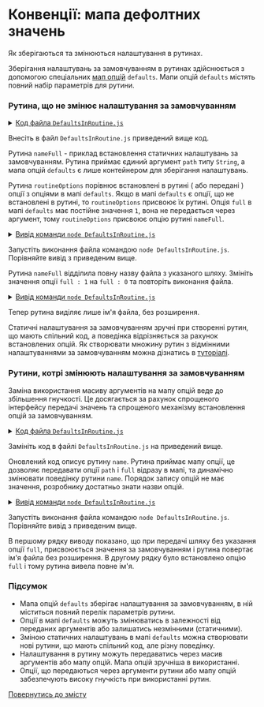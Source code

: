 # Конвенції: мапа дефолтних значень

Як зберігаються та змінюються налаштування в рутинах.

Зберігання налаштувань за замовчуванням в рутинах здійснюється з допомогою спеціальних [мап опцій](../concept/RoutineInput.md) `defaults`. Мапи опцій `defaults` містять повний набір параметрів для рутини.

### Рутина, що не змінює налаштування за замовчуванням

<details>
    <summary><u>Код файла <code>DefaultsInRoutine.js</code></u></summary>

```js
let _ = require( 'wTools' );

//

function nameFull( path )
{
  _.assert( arguments.length === 1 );
  _.assert( _.strIs( path ), 'Expects strings {-path-}' );

  let o = { path : path };
  _.routine.options( nameFull, o );

  let i = o.path.lastIndexOf( '/' );
  if( i !== -1 )
  o.path = o.path.substr( i+1 );

  if( !o.full )
  {
    let i = o.path.lastIndexOf( '.' );
    if( i !== -1 ) o.path = o.path.substr( 0, i );
  }

  return o.path;
}

nameFull.defaults =
{
  path : null,
  full : 1,
}

//

console.log( nameFull( '/foo/bar/baz.js' ) );
```

</details>

Внесіть в файл `DefaultsInRoutine.js` приведений вище код.

Рутина `nameFull` - приклад встановлення статичних налаштувань за замовчуванням. Рутина приймає єдиний аргумент `path` типу `String`, а мапа опцій `defaults` є лише контейнером для зберігання налаштувань.

Рутина `routineOptions` порівнює встановлені в рутині ( або передані ) опції з опціями в мапі `defaults`. Якщо в мапі `defaults` є опції, що не встановлені в рутині, то `routineOptions` присвоює їх рутині. Опція `full` в мапі `defaults` має постійне значення `1`, вона не передається через аргумент, тому `routineOptions` присвоює опцію рутині `nameFull`.

<details>
  <summary><u>Вивід команди <code>node DefaultsInRoutine.js</code></u></summary>

```
$ node DefaultsInRoutine.js
baz.js
```

</details>

Запустіть виконання файла командою `node DefaultsInRoutine.js`. Порівняйте вивід з приведеним вище.

Рутина `nameFull` відділила повну назву файла з указаного шляху. Змініть значення опції `full : 1` на `full : 0` та повторіть виконання файла.

<details>
  <summary><u>Вивід команди <code>node DefaultsInRoutine.js</code></u></summary>

```
$ node DefaultsInRoutine.js
baz
```

</details>

Тепер рутина виділяє лише ім'я файла, без розширення.

Статичні налаштування за замовчуванням зручні при створенні рутин, що мають спільний код, а поведінка відрізняється за рахунок встановлених опцій. Як створювати множину рутин з відмінними налаштуваннями за замовчуванням можна дізнатись в [туторіалі](./RoutineFromPreAndBody.md).


### Рутини, котрі змінюють налаштування за замовчуванням

Заміна використання масиву аргументів на мапу опцій веде до збільшення гнучкості. Це досягається за рахунок спрощеного інтерфейсу передачі значень та спрощеного механізму встановлення опцій за замовчуванням.

<details>
    <summary><u>Код файла <code>DefaultsInRoutine.js</code></u></summary>

```js
let _ = require( 'wTools' );

//

function name( o )
{
  _.assert( arguments.length === 1 );
  _.assert( _.mapIs( o ), 'Expects map' );

  _.routine.options( name, o );

  let i = o.path.lastIndexOf( '/' );
  if( i !== -1 )
  o.path = o.path.substr( i+1 );

  if( !o.full )
  {
    let i = o.path.lastIndexOf( '.' );
    if( i !== -1 ) o.path = o.path.substr( 0, i );
  }

  return o.path;
}

name.defaults =
{
  path : null,
  full : 0,
}

//

console.log( name( { path : '/foo/bar/baz.js' } ) );
console.log( name( { path : '/foo/bar/baz.js', full : 1 } ) );
```

</details>

Замініть код в файлі `DefaultsInRoutine.js` на приведений вище.

Оновлений код описує рутину `name`. Рутина приймає мапу опції, це дозволяє передавати опції `path` i `full` відразу в мапі, та динамічно змінювати поведінку рутини `name`. Порядок запису опцій не має значення, розробнику достатньо знати назви опцій.

<details>
  <summary><u>Вивід команди <code>node DefaultsInRoutine.js</code></u></summary>

```
$ node DefaultsInRoutine.js
baz
baz.js
```

</details>

Запустіть виконання файла командою `node DefaultsInRoutine.js`. Порівняйте вивід з приведеним вище.

В першому рядку виводу показано, що при передачі шляху без указання опції `full`, присвоюється значення за замовчуванням і рутина повертає ім'я файла без розширення. В другому рядку було встановлено опцію `full` i тому рутина вивела повне ім'я.

### Підсумок

- Мапа опцій `defaults` зберігає налаштування за замовчуванням, в ній міститься повний перелік параметрів рутини.
- Опції в мапі `defaults` можуть змінюватись в залежності від переданих аргументів або залишатись незмінними (статичними).
- Зміною статичних налаштувань в мапі `defaults` можна створювати нові рутини, що мають спільний код, але різну поведінку.
- Налаштування в рутину можуть передаватись через масив аргументів або мапу опцій. Мапа опцій зручніша в використанні.
- Опції, що передаються через аргументи рутини або мапу опцій забезпечують високу гнучкість при використанні рутин.

[Повернутись до змісту](../README.md#Туторіали)
